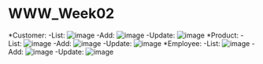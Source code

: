 # WWW_Week02
*Customer:
-List:
![image](https://github.com/PhuongThiLanHuong/WWW_Week02/assets/125435868/c842e1c6-7e28-4f04-a5f7-343cc03bdbc5)
-Add:
![image](https://github.com/PhuongThiLanHuong/WWW_Week02/assets/125435868/50437e67-f163-497d-b8ae-b00b7a22fea9)
-Update:
![image](https://github.com/PhuongThiLanHuong/WWW_Week02/assets/125435868/69dcd0e0-d8d6-4bfa-8d49-94d7202199c6)
*Product:
-List:
![image](https://github.com/PhuongThiLanHuong/WWW_Week02/assets/125435868/decff857-05f4-42f6-bb42-fc763934884a)
-Add:
![image](https://github.com/PhuongThiLanHuong/WWW_Week02/assets/125435868/c5b85b6f-fb93-49a3-a020-8cdef16f5338)
-Update:
![image](https://github.com/PhuongThiLanHuong/WWW_Week02/assets/125435868/62439ac1-5d5c-439d-aca3-48d642e768e3)
*Employee:
-List:
![image](https://github.com/PhuongThiLanHuong/WWW_Week02/assets/125435868/1c0de1f5-4934-4a7c-be41-18d0a7f957f1)
-Add:
![image](https://github.com/PhuongThiLanHuong/WWW_Week02/assets/125435868/edb479af-0d45-4293-a587-b2d8f33ec45e)
-Update:
![image](https://github.com/PhuongThiLanHuong/WWW_Week02/assets/125435868/a89d9a90-43b3-466d-acfa-7d2b017bb402)




